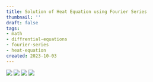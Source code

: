 ```yaml
---
title: Solution of Heat Equation using Fourier Series
thumbnail: ''
draft: false
tags:
- math
- diffrential-equations
- fourier-series
- heat-equation
created: 2023-10-03
---
```


![](heat-equation-fourier1.png)
![](heat-equation-fourier2.png)
![](heat-equation-fourier3.png)
![](heat-equation-fourier4.png)

